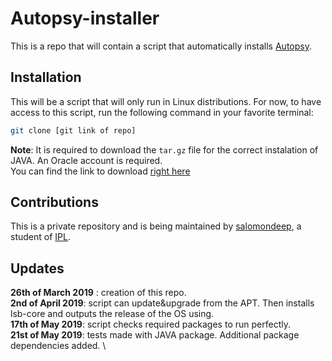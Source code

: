 # Autopsy-installer

This is a repo that will contain a script that automatically installs [Autopsy](https://www.sleuthkit.org/autopsy/).

## Installation

This will be a script that will only run in Linux distributions. For now, to have access to this script, run the following command in your favorite terminal:

```bash
git clone [git link of repo]
```
**Note**: It is required to download the `tar.gz` file for the correct instalation of JAVA. An Oracle account is required. \
You can find the link to download [right here](https://www.oracle.com/technetwork/java/javase/downloads/index.html)

## Contributions
This is a private repository and is being maintained by [salomondeep](https://github.com/salomondeep), a student of [IPL](https://www.ipleiria.pt/).

## Updates
**26th of March 2019** : creation of this repo.\
**2nd of April 2019**: script can update&upgrade from the APT. Then installs lsb-core and outputs the release of the OS using. \
**17th of May 2019**: script checks required packages to run perfectly. \
**21st of May 2019**: tests made with JAVA package. Additional package dependencies added. \